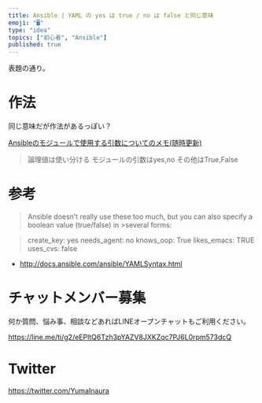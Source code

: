 ```yaml
---
title: Ansible | YAML の yes は true / no は false と同じ意味
emoji: "🖥"
type: "idea"
topics: ["初心者", "Ansible"]
published: true
---
```


表題の通り。

# 作法

同じ意味だが作法があるっぽい？

[Ansibleのモジュールで使用する引数についてのメモ(随時更新)](http://qiita.com/digitalpeak/items/308888187f0451c6186a)

>論理値は使い分ける
>モジュールの引数はyes,no
>その他はTrue,False




# 参考

>Ansible doesn’t really use these too much, but you can also specify a boolean value (true/false) in >several forms:

>create_key: yes
>needs_agent: no
>knows_oop: True
>likes_emacs: TRUE
>uses_cvs: false


- http://docs.ansible.com/ansible/YAMLSyntax.html








<!-- Update From Qiita API -->

# チャットメンバー募集


何か質問、悩み事、相談などあればLINEオープンチャットもご利用ください。

https://line.me/ti/g2/eEPltQ6Tzh3pYAZV8JXKZqc7PJ6L0rpm573dcQ





# Twitter


https://twitter.com/YumaInaura


<!-- Update From Qiita API -->


